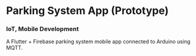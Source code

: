 # Parking System App (Prototype)
### IoT, Mobile Development

A Flutter + Firebase parking system mobile app connected to Arduino using MQTT.
